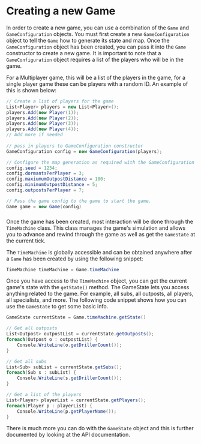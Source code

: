 # Creating a new Game

In order to create a new game, you can use a combination of the `Game` and `GameConfiguration` objects.
You must first create a new `GameConfiguration` object to tell the `Game` how to generate its state and map.
Once the `GameConfiguration` object has been created, you can pass it into the `Game` constructor to create a new
game. It is important to note that a `GameConfiguration` object requires a list of the players who will be in the game.

For a Multiplayer game, this will be a list of the players in the game, for a single player game these can be players with
a random ID. An example of this is shown below:

```cs
// Create a list of players for the game
List<Player> players = new List<Player>();
players.Add(new Player(1));
players.Add(new Player(2));
players.Add(new Player(3));
players.Add(new Player(4));
// Add more if needed
            
// pass in players to GameConfiguration constructor
GameConfiguration config = new GameConfiguration(players);

// Configure the map generation as required with the GameConfiguration object.
config.seed = 1234;
config.dormantsPerPlayer = 3;
config.maxiumumOutpostDistance = 100;
config.minimumOutpostDistance = 5;
config.outpostsPerPlayer = 7;     

// Pass the game config to the game to start the game.
Game game = new Game(config)
```

### 

Once the game has been created, most interaction will be done through the `TimeMachine` class. This class manages the
game's simulation and allows you to advance and rewind through the game as well as get the `GameState` at the current
tick.

The `TimeMachine` is globally accessible and can be obtained anywhere after a `Game` has been created 
by using the following snippet:
```cs
TimeMachine timeMachine = Game.timeMachine
```

Once you have access to the `TimeMachine` object, you can get the current game's state with the `getState()` method.
The GameState lets you access anything related to the game. For example, all subs, all outposts, all players,
all specialists, and more. The following code snippet shows how you can use the `GameState` to get some basic info.

```cs
GameState currentState = Game.timeMachine.getState()

// Get all outposts
List<Outpost> outpostList = currentState.getOutposts();
foreach(Outpost o : outpostList) {
    Console.WriteLine(o.getDrillerCount());
}

// Get all subs
List<Sub> subList = currentState.getSubs();
foreach(Sub s : subList) {
    Console.WriteLine(s.getDrillerCount());
}

// Get a list of the players
List<Player> playerList = currentState.getPlayers();
foreach(Player p : playerList) {
    Console.WriteLine(p.getPlayerName());
}

```

There is much more you can do with the `GameState` object and this is further documented by looking at the API
documentation.